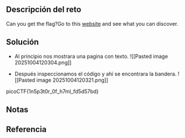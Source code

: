 ## Descripción del reto
Can you get the flag?Go to this [website](http://saturn.picoctf.net:61872/) and see what you can discover.

## Solución
- Al principio nos mostrara una pagina con texto.
![[Pasted image 20251004120304.png]]

- Después inspeccionamos el código y ahi se encontrara la bandera.
![[Pasted image 20251004120321.png]]

picoCTF{1n5p3t0r_0f_h7ml_fd5d57bd}
## Notas


## Referencia

